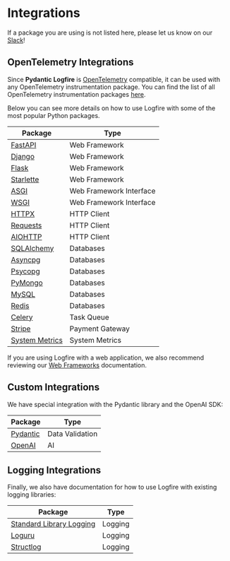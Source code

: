 # Integrations

If a package you are using is not listed here, please let us know on our [Slack][slack]!

## OpenTelemetry Integrations

Since **Pydantic Logfire** is [OpenTelemetry][opentelemetry] compatible, it can be used with any OpenTelemetry
instrumentation package. You can find the list of all OpenTelemetry instrumentation packages
[here](https://opentelemetry-python-contrib.readthedocs.io/en/latest/).

Below you can see more details on how to use Logfire with some of the most popular Python packages.

| Package                             | Type                    |
|-------------------------------------|-------------------------|
| [FastAPI](fastapi.md)               | Web Framework           |
| [Django](django.md)                 | Web Framework           |
| [Flask](flask.md)                   | Web Framework           |
| [Starlette](starlette.md)           | Web Framework           |
| [ASGI](asgi.md)                     | Web Framework Interface |
| [WSGI](wsgi.md)                     | Web Framework Interface |
| [HTTPX](httpx.md)                   | HTTP Client             |
| [Requests](requests.md)             | HTTP Client             |
| [AIOHTTP](aiohttp.md)               | HTTP Client             |
| [SQLAlchemy](sqlalchemy.md)         | Databases               |
| [Asyncpg](asyncpg.md)               | Databases               |
| [Psycopg](psycopg.md)               | Databases               |
| [PyMongo](pymongo.md)               | Databases               |
| [MySQL](mysql.md)                   | Databases               |
| [Redis](redis.md)                   | Databases               |
| [Celery](celery.md)                 | Task Queue              |
| [Stripe](stripe.md)                 | Payment Gateway         |
| [System Metrics](system_metrics.md) | System Metrics          |

If you are using Logfire with a web application, we also recommend reviewing
our [Web Frameworks](use_cases/web_frameworks.md)
documentation.

## Custom Integrations

We have special integration with the Pydantic library and the OpenAI SDK:

| Package                 | Type            |
|-------------------------|-----------------|
| [Pydantic](pydantic.md) | Data Validation |
| [OpenAI](openai.md)     | AI              |

## Logging Integrations

Finally, we also have documentation for how to use Logfire with existing logging libraries:

| Package                                | Type    |
|----------------------------------------|---------|
| [Standard Library Logging](logging.md) | Logging |
| [Loguru](loguru.md)                    | Logging |
| [Structlog](structlog.md)              | Logging |

[slack]: https://join.slack.com/t/pydanticlogfire/shared_invite/zt-2b57ljub4-936siSpHANKxoY4dna7qng
[opentelemetry]: https://opentelemetry.io/
